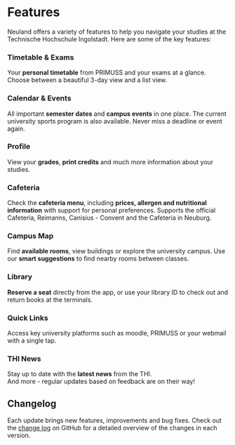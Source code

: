 # Features

Neuland offers a variety of features to help you navigate your studies at the Technische Hochschule Ingolstadt. Here are some of the key features:

### Timetable & Exams

Your **personal timetable** from PRIMUSS and your exams at a glance. Choose between a beautiful 3-day view and a list view.

### Calendar & Events

All important **semester dates** and **campus events** in one place. The current university sports program is also available. Never miss a deadline or event again.

### Profile

View your **grades**, **print credits** and much more information about your studies.

### Cafeteria

Check the **cafeteria menu**, including **prices, allergen and nutritional information** with support for personal preferences.
Supports the official Cafeteria, Reimanns, Canisius - Convent and the Cafeteria in Neuburg.

### Campus Map

Find **available rooms**, view buildings or explore the university campus. Use our **smart suggestions** to find nearby rooms between classes.

### Library

**Reserve a seat** directly from the app, or use your library ID to check out and return books at the terminals.

### Quick Links

Access key university platforms such as moodle, PRIMUSS or your webmail with a single tap.

### THI News

Stay up to date with the **latest news** from the THI.
\
And more - regular updates based on feedback are on their way!

## Changelog

Each update brings new features, improvements and bug fixes. Check out the [change log](https://github.com/neuland-ingolstadt/neuland.app-native/blob/main/CHANGELOG.md) on GitHub for a detailed overview of the changes in each version.
